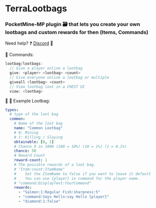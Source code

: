 # TerraLootbags

### PocketMine-MP plugin 🗃️ that lets you create your own lootbags and custom rewards for then (Items, Commands)
Need help?
❓ [Discord](https://discord.gg/Mfu9CER8X2) 👾


:robot: Commands:

```js
lootbag/lootbags:
  // Give a player online a lootbag
  give: <player> <lootbag> <count>
  // Give everyone online a lootbag or multiple
  giveall <lootbag> <count>
  // View lootbag loot in a CHEST UI
  view: <lootbag>
```

📇 🤯
Example Lootbag:
```yml
types:
  # type of the loot bag
  common:
    # Name of the loot bag
    name: "Common Lootbag"
    # 0: Mining
    # 1: Killing / Slaying
    obtainable: [0, 1]
    # Chance X in 1000 (100 = 10%) (10 = 1%) (1 = 0.1%)
    chance: 50
    # Reward Count
    reward-count: 1
    # The possible rewards of a loot bag.
    # "Item:count:ItemName"
    #    Set the ItemName to false if you want to leave it default
    #    You can use {player} in command for the player name.
    # "command:DisplayText:YourCommand"
    rewards:
      - "Salmon:1:Regular Fish:sharpness:5"
      - "command:Says Hello:say Hello {player}"
      - "diamond:1:false"
```
